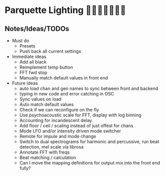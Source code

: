 # Parquette Lighting 🏋️‍♀️🕺🪩🕺🏋️‍♀️

## Notes/Ideas/TODOs
* Must do
	* Presets
	* Push back all current settings
* Immediate ideas
	* Add all black
	* Reimplement temp button
	* FFT fwd stop
	* Manually match default values in front end
* Future ideas
	* auto load chan and gen names to sync between front and backend
	* typing in new code and error catching in OSC
	* Sync values on load
	* Auto match default values
	* Check if we can reconfigure on the fly
	* Use psychoacoustic scale for FFT, display with log binning
	* Accounting for incandescent delay
	* Add floor / ceil / scaling instead of just offest for chans
	* Mode LFO and/or intensity driven mode switcher
	* Remote for impule and mode change
	* Switch to dual spectrograms for harmonic and percussive, run beat detection, mel scale via librosa
	* Annotate FFT with freqs
	* Beat matching / calculation
	* Can I move the mapping definitions for output mix into the front end fully?